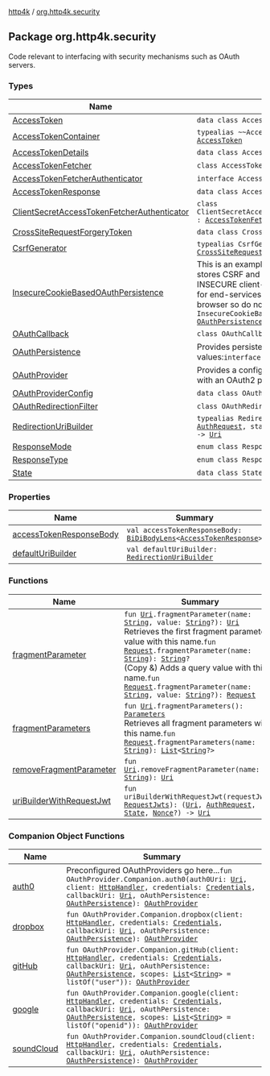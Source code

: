 [http4k](../index.md) / [org.http4k.security](./index.md)

## Package org.http4k.security

Code relevant to interfacing with security mechanisms such as OAuth servers.

### Types

| Name | Summary |
|---|---|
| [AccessToken](-access-token/index.md) | `data class AccessToken` |
| [AccessTokenContainer](-access-token-container.md) | `typealias ~~AccessTokenContainer~~ = `[`AccessToken`](-access-token/index.md) |
| [AccessTokenDetails](-access-token-details/index.md) | `data class AccessTokenDetails` |
| [AccessTokenFetcher](-access-token-fetcher/index.md) | `class AccessTokenFetcher` |
| [AccessTokenFetcherAuthenticator](-access-token-fetcher-authenticator/index.md) | `interface AccessTokenFetcherAuthenticator` |
| [AccessTokenResponse](-access-token-response/index.md) | `data class AccessTokenResponse` |
| [ClientSecretAccessTokenFetcherAuthenticator](-client-secret-access-token-fetcher-authenticator/index.md) | `class ClientSecretAccessTokenFetcherAuthenticator : `[`AccessTokenFetcherAuthenticator`](-access-token-fetcher-authenticator/index.md) |
| [CrossSiteRequestForgeryToken](-cross-site-request-forgery-token/index.md) | `data class CrossSiteRequestForgeryToken` |
| [CsrfGenerator](-csrf-generator.md) | `typealias CsrfGenerator = () -> `[`CrossSiteRequestForgeryToken`](-cross-site-request-forgery-token/index.md) |
| [InsecureCookieBasedOAuthPersistence](-insecure-cookie-based-o-auth-persistence/index.md) | This is an example implementation which stores CSRF and AccessToken values in an INSECURE client-side cookie. Access-tokens for end-services are fully available to the browser so do not use this in production!`class InsecureCookieBasedOAuthPersistence : `[`OAuthPersistence`](-o-auth-persistence/index.md) |
| [OAuthCallback](-o-auth-callback/index.md) | `class OAuthCallback : `[`HttpHandler`](../org.http4k.core/-http-handler.md) |
| [OAuthPersistence](-o-auth-persistence/index.md) | Provides persistence for OAuth lifecycle values:`interface OAuthPersistence` |
| [OAuthProvider](-o-auth-provider/index.md) | Provides a configured set of objects for use with an OAuth2 provider.`class OAuthProvider` |
| [OAuthProviderConfig](-o-auth-provider-config/index.md) | `data class OAuthProviderConfig` |
| [OAuthRedirectionFilter](-o-auth-redirection-filter/index.md) | `class OAuthRedirectionFilter : `[`Filter`](../org.http4k.core/-filter/index.md) |
| [RedirectionUriBuilder](-redirection-uri-builder.md) | `typealias RedirectionUriBuilder = (`[`Uri`](../org.http4k.core/-uri/index.md)`, `[`AuthRequest`](../org.http4k.security.oauth.server/-auth-request/index.md)`, state: `[`State`](-state/index.md)`, nonce: `[`Nonce`](../org.http4k.security.openid/-nonce/index.md)`?) -> `[`Uri`](../org.http4k.core/-uri/index.md) |
| [ResponseMode](-response-mode/index.md) | `enum class ResponseMode` |
| [ResponseType](-response-type/index.md) | `enum class ResponseType` |
| [State](-state/index.md) | `data class State` |

### Properties

| Name | Summary |
|---|---|
| [accessTokenResponseBody](access-token-response-body.md) | `val accessTokenResponseBody: `[`BiDiBodyLens`](../org.http4k.lens/-bi-di-body-lens/index.md)`<`[`AccessTokenResponse`](-access-token-response/index.md)`>` |
| [defaultUriBuilder](default-uri-builder.md) | `val defaultUriBuilder: `[`RedirectionUriBuilder`](-redirection-uri-builder.md) |

### Functions

| Name | Summary |
|---|---|
| [fragmentParameter](fragment-parameter.md) | `fun `[`Uri`](../org.http4k.core/-uri/index.md)`.fragmentParameter(name: `[`String`](https://kotlinlang.org/api/latest/jvm/stdlib/kotlin/-string/index.html)`, value: `[`String`](https://kotlinlang.org/api/latest/jvm/stdlib/kotlin/-string/index.html)`?): `[`Uri`](../org.http4k.core/-uri/index.md)<br>Retrieves the first fragment parameter value with this name.`fun `[`Request`](../org.http4k.core/-request/index.md)`.fragmentParameter(name: `[`String`](https://kotlinlang.org/api/latest/jvm/stdlib/kotlin/-string/index.html)`): `[`String`](https://kotlinlang.org/api/latest/jvm/stdlib/kotlin/-string/index.html)`?`<br>(Copy &amp;) Adds a query value with this name.`fun `[`Request`](../org.http4k.core/-request/index.md)`.fragmentParameter(name: `[`String`](https://kotlinlang.org/api/latest/jvm/stdlib/kotlin/-string/index.html)`, value: `[`String`](https://kotlinlang.org/api/latest/jvm/stdlib/kotlin/-string/index.html)`?): `[`Request`](../org.http4k.core/-request/index.md) |
| [fragmentParameters](fragment-parameters.md) | `fun `[`Uri`](../org.http4k.core/-uri/index.md)`.fragmentParameters(): `[`Parameters`](../org.http4k.core/-parameters.md)<br>Retrieves all fragment parameters with this name.`fun `[`Request`](../org.http4k.core/-request/index.md)`.fragmentParameters(name: `[`String`](https://kotlinlang.org/api/latest/jvm/stdlib/kotlin/-string/index.html)`): `[`List`](https://kotlinlang.org/api/latest/jvm/stdlib/kotlin.collections/-list/index.html)`<`[`String`](https://kotlinlang.org/api/latest/jvm/stdlib/kotlin/-string/index.html)`?>` |
| [removeFragmentParameter](remove-fragment-parameter.md) | `fun `[`Uri`](../org.http4k.core/-uri/index.md)`.removeFragmentParameter(name: `[`String`](https://kotlinlang.org/api/latest/jvm/stdlib/kotlin/-string/index.html)`): `[`Uri`](../org.http4k.core/-uri/index.md) |
| [uriBuilderWithRequestJwt](uri-builder-with-request-jwt.md) | `fun uriBuilderWithRequestJwt(requestJwts: `[`RequestJwts`](../org.http4k.security.openid/-request-jwts/index.md)`): (`[`Uri`](../org.http4k.core/-uri/index.md)`, `[`AuthRequest`](../org.http4k.security.oauth.server/-auth-request/index.md)`, `[`State`](-state/index.md)`, `[`Nonce`](../org.http4k.security.openid/-nonce/index.md)`?) -> `[`Uri`](../org.http4k.core/-uri/index.md) |

### Companion Object Functions

| Name | Summary |
|---|---|
| [auth0](auth0.md) | Preconfigured OAuthProviders go here...`fun OAuthProvider.Companion.auth0(auth0Uri: `[`Uri`](../org.http4k.core/-uri/index.md)`, client: `[`HttpHandler`](../org.http4k.core/-http-handler.md)`, credentials: `[`Credentials`](../org.http4k.core/-credentials/index.md)`, callbackUri: `[`Uri`](../org.http4k.core/-uri/index.md)`, oAuthPersistence: `[`OAuthPersistence`](-o-auth-persistence/index.md)`): `[`OAuthProvider`](-o-auth-provider/index.md) |
| [dropbox](dropbox.md) | `fun OAuthProvider.Companion.dropbox(client: `[`HttpHandler`](../org.http4k.core/-http-handler.md)`, credentials: `[`Credentials`](../org.http4k.core/-credentials/index.md)`, callbackUri: `[`Uri`](../org.http4k.core/-uri/index.md)`, oAuthPersistence: `[`OAuthPersistence`](-o-auth-persistence/index.md)`): `[`OAuthProvider`](-o-auth-provider/index.md) |
| [gitHub](git-hub.md) | `fun OAuthProvider.Companion.gitHub(client: `[`HttpHandler`](../org.http4k.core/-http-handler.md)`, credentials: `[`Credentials`](../org.http4k.core/-credentials/index.md)`, callbackUri: `[`Uri`](../org.http4k.core/-uri/index.md)`, oAuthPersistence: `[`OAuthPersistence`](-o-auth-persistence/index.md)`, scopes: `[`List`](https://kotlinlang.org/api/latest/jvm/stdlib/kotlin.collections/-list/index.html)`<`[`String`](https://kotlinlang.org/api/latest/jvm/stdlib/kotlin/-string/index.html)`> = listOf("user")): `[`OAuthProvider`](-o-auth-provider/index.md) |
| [google](google.md) | `fun OAuthProvider.Companion.google(client: `[`HttpHandler`](../org.http4k.core/-http-handler.md)`, credentials: `[`Credentials`](../org.http4k.core/-credentials/index.md)`, callbackUri: `[`Uri`](../org.http4k.core/-uri/index.md)`, oAuthPersistence: `[`OAuthPersistence`](-o-auth-persistence/index.md)`, scopes: `[`List`](https://kotlinlang.org/api/latest/jvm/stdlib/kotlin.collections/-list/index.html)`<`[`String`](https://kotlinlang.org/api/latest/jvm/stdlib/kotlin/-string/index.html)`> = listOf("openid")): `[`OAuthProvider`](-o-auth-provider/index.md) |
| [soundCloud](sound-cloud.md) | `fun OAuthProvider.Companion.soundCloud(client: `[`HttpHandler`](../org.http4k.core/-http-handler.md)`, credentials: `[`Credentials`](../org.http4k.core/-credentials/index.md)`, callbackUri: `[`Uri`](../org.http4k.core/-uri/index.md)`, oAuthPersistence: `[`OAuthPersistence`](-o-auth-persistence/index.md)`): `[`OAuthProvider`](-o-auth-provider/index.md) |
